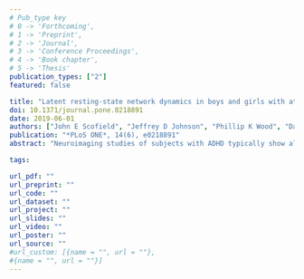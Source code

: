 ```yaml
---
# Pub_type key
# 0 -> 'Forthcoming',
# 1 -> 'Preprint',
# 2 -> 'Journal',
# 3 -> 'Conference Proceedings',
# 4 -> 'Book chapter',
# 5 -> 'Thesis'
publication_types: ["2"]
featured: false

title: "Latent resting-state network dynamics in boys and girls with attention-deficit/hyperactivity disorder"
doi: 10.1371/journal.pone.0218891
date: 2019-06-01
authors: ["John E Scofield", "Jeffrey D Johnson", "Phillip K Wood", "David C Geary"]
publication: "*PLoS ONE*, 14(6), e0218891"
abstract: "Neuroimaging studies of subjects with ADHD typically show altered functional connectivity in prefrontal, striatal, and several temporal brain regions. While the majority of studies have focused on connectivity that is averaged over time, we investigated the temporal dynamics of brain network changes in resting-state fMRI. Using the ADHD-200 consortium, we characterized the time course of latent state changes using Hidden Markov Modeling, and compared state changes between boys and girls with ADHD along with typically developing controls. Sex differences were found in latent state switching, with boys dwelling longer in a given state than girls, and concurrently having fewer overall state transitions. These sex differences were found in children with ADHD and in typically developing controls. Children with ADHD were also found to be more variable in terms of state transitions than controls. These findings add to the growing literature on neural sex differences and may be related to the sex difference in focal versus diffuse attention."

tags: 

url_pdf: ""
url_preprint: ""
url_code: ""
url_dataset: ""
url_project: ""
url_slides: ""
url_video: ""
url_poster: ""
url_source: ""
#url_custom: [{name = "", url = ""},
#{name = "", url = ""}]
---
```


